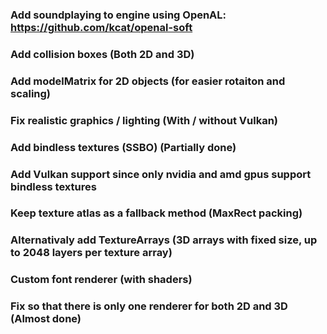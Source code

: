 ### Add soundplaying to engine using OpenAL: https://github.com/kcat/openal-soft

### Add collision boxes (Both 2D and 3D)

### Add modelMatrix for 2D objects (for easier rotaiton and scaling)

### Fix realistic graphics / lighting (With / without Vulkan)

### Add bindless textures (SSBO) (Partially done)
### Add Vulkan support since only nvidia and amd gpus support bindless textures
### Keep texture atlas as a fallback method (MaxRect packing)
### Alternativaly add TextureArrays (3D arrays with fixed size, up to 2048 layers per texture array)


### Custom font renderer (with shaders)

### Fix so that there is only one renderer for both 2D and 3D (Almost done)